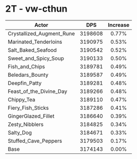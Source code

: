# 2T - vw-cthun
| Actor | DPS | Increase |
|---|:---:|:---:|
|Crystallized_Augment_Rune|3198608|0.77%|
|Marinated_Tenderloins|3190975|0.53%|
|Salt_Baked_Seafood|3190542|0.52%|
|Sweet_and_Spicy_Soup|3190133|0.50%|
|Fish_and_Chips|3189781|0.49%|
|Beledars_Bounty|3189587|0.49%|
|Deepfin_Patty|3189281|0.48%|
|Feast_of_the_Divine_Day|3189266|0.48%|
|Chippy_Tea|3189110|0.47%|
|Fiery_Fish_Sticks|3187286|0.41%|
|GingerGlazed_Fillet|3186640|0.39%|
|Zesty_Nibblers|3184825|0.34%|
|Salty_Dog|3184671|0.33%|
|Stuffed_Cave_Peppers|3179503|0.17%|
|Base|3174143|0.00%|
